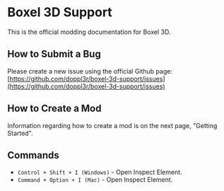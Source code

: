 # Boxel 3D Support

This is the official modding documentation for Boxel 3D.

## How to Submit a Bug

Please create a new issue using the official Github page:
[https://github.com/doppl3r/boxel-3d-support/issues](https://github.com/doppl3r/boxel-3d-support/issues)

## How to Create a Mod

Information regarding how to create a mod is on the next page, "Getting Started".

## Commands

* `Control + Shift + I (Windows)` - Open Inspect Element.
* `Command + Option + I (Mac)` - Open Inspect Element.